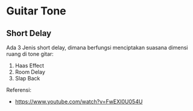 # Guitar Tone

## Short Delay

Ada 3 Jenis short delay, dimana berfungsi menciptakan suasana dimensi ruang di tone gitar:
1. Haas Effect
2. Room Delay
3. Slap Back

Referensi:
- https://www.youtube.com/watch?v=FwEXI0U054U
